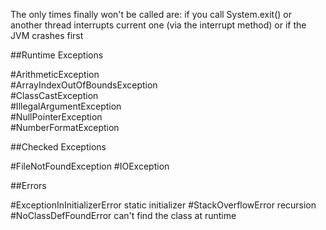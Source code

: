 
The only times finally won't be called are:
if you call System.exit() or
another thread interrupts current one (via the interrupt method) or
if the JVM crashes first



##Runtime Exceptions

#ArithmeticException   
#ArrayIndexOutOfBoundsException  
#ClassCastException  
#IllegalArgumentException  
#NullPointerException  
#NumberFormatException



##Checked Exceptions

#FileNotFoundException 
#IOException 



##Errors

#ExceptionInInitializerError static initializer
#StackOverflowError recursion
#NoClassDefFoundError can't find the class at runtime
